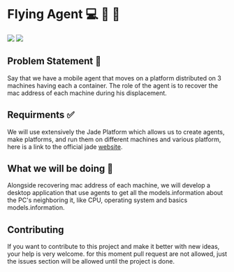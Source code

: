  # Flying Agent 💻 🤖 🚀

![](https://img.shields.io/badge/Status-Started-blue.svg) ![](https://img.shields.io/badge/Test-Notyet-Green.svg)

## Problem Statement 🔧
Say that we have a mobile agent that moves on a platform distributed on 3 machines having each a container. The role of the agent is to recover the mac address of each machine during his displacement.

## Requirments ✅

We will use extensively the Jade Platform which allows us to create agents, make platforms, and run them on different machines and various platform, here is a link to the official jade [website](http://jade.tilab.com/).

## What we will be doing 🔌
Alongside recovering mac address of each machine, we will develop a desktop application that use agents to get all the models.information about the PC's neighboring it, like CPU, operating system and basics models.information.

## Contributing
If you want to contribute to this project and make it better with new ideas, your help is very welcome. for this moment pull request are not allowed, just the issues section will be allowed until the project is done.